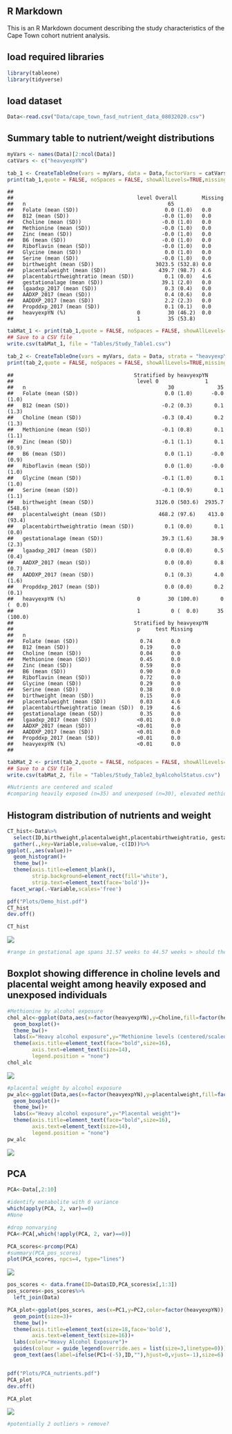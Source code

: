 ## R Markdown

This is an R Markdown document describing the study characteristics of
the Cape Town cohort nutrient analysis.

## load required libraries

``` r
library(tableone)
library(tidyverse)
```

## load dataset

``` r
Data<-read.csv("Data/cape_town_fasd_nutrient_data_08032020.csv")
```

## Summary table to nutrient/weight distributions

``` r
myVars <- names(Data)[2:ncol(Data)]
catVars <- c("heavyexpYN")

tab_1 <- CreateTableOne(vars = myVars, data = Data,factorVars = catVars,includeNA=TRUE)
print(tab_1,quote = FALSE, noSpaces = FALSE, showAllLevels=TRUE,missing=TRUE,catDigits=1,contDigits=1,pDigits=2)
```

    ##                                       
    ##                                        level Overall        Missing
    ##   n                                              65                
    ##   Folate (mean (SD))                            0.0 (1.0)   0.0    
    ##   B12 (mean (SD))                              -0.0 (1.0)   0.0    
    ##   Choline (mean (SD))                          -0.0 (1.0)   0.0    
    ##   Methionine (mean (SD))                       -0.0 (1.0)   0.0    
    ##   Zinc (mean (SD))                             -0.0 (1.0)   0.0    
    ##   B6 (mean (SD))                               -0.0 (1.0)   0.0    
    ##   Riboflavin (mean (SD))                       -0.0 (1.0)   0.0    
    ##   Glycine (mean (SD))                           0.0 (1.0)   0.0    
    ##   Serine (mean (SD))                           -0.0 (1.0)   0.0    
    ##   birthweight (mean (SD))                    3023.5 (532.8) 0.0    
    ##   placentalweight (mean (SD))                 439.7 (98.7)  4.6    
    ##   placentabirthweightratio (mean (SD))          0.1 (0.0)   4.6    
    ##   gestationalage (mean (SD))                   39.1 (2.0)   0.0    
    ##   lgaadxp_2017 (mean (SD))                      0.3 (0.4)   0.0    
    ##   AADXP_2017 (mean (SD))                        0.4 (0.6)   0.0    
    ##   AADDXP_2017 (mean (SD))                       2.2 (2.3)   0.0    
    ##   Propddxp_2017 (mean (SD))                     0.1 (0.1)   0.0    
    ##   heavyexpYN (%)                       0         30 (46.2)  0.0    
    ##                                        1         35 (53.8)

``` r
tabMat_1 <- print(tab_1,quote = FALSE, noSpaces = FALSE, showAllLevels=TRUE,printToggle = FALSE,catDigits=1,contDigits=1,pDigits=2)
## Save to a CSV file
write.csv(tabMat_1, file = "Tables/Study_Table1.csv")

tab_2 <- CreateTableOne(vars = myVars, data = Data, strata = "heavyexpYN",factorVars = catVars,includeNA=TRUE)
print(tab_2,quote = FALSE, noSpaces = FALSE, showAllLevels=TRUE,missing=TRUE,catDigits=1,contDigits=1,pDigits=2)
```

    ##                                       Stratified by heavyexpYN
    ##                                        level 0               1              
    ##   n                                              30              35         
    ##   Folate (mean (SD))                            0.0 (1.0)      -0.0 (1.0)   
    ##   B12 (mean (SD))                              -0.2 (0.3)       0.1 (1.3)   
    ##   Choline (mean (SD))                          -0.3 (0.4)       0.2 (1.3)   
    ##   Methionine (mean (SD))                       -0.1 (0.8)       0.1 (1.1)   
    ##   Zinc (mean (SD))                             -0.1 (1.1)       0.1 (0.9)   
    ##   B6 (mean (SD))                                0.0 (1.1)      -0.0 (0.9)   
    ##   Riboflavin (mean (SD))                        0.0 (1.0)      -0.0 (1.0)   
    ##   Glycine (mean (SD))                          -0.1 (1.0)       0.1 (1.0)   
    ##   Serine (mean (SD))                           -0.1 (0.9)       0.1 (1.1)   
    ##   birthweight (mean (SD))                    3126.0 (503.6)  2935.7 (548.6) 
    ##   placentalweight (mean (SD))                 468.2 (97.6)    413.0 (93.4)  
    ##   placentabirthweightratio (mean (SD))          0.1 (0.0)       0.1 (0.0)   
    ##   gestationalage (mean (SD))                   39.3 (1.6)      38.9 (2.3)   
    ##   lgaadxp_2017 (mean (SD))                      0.0 (0.0)       0.5 (0.4)   
    ##   AADXP_2017 (mean (SD))                        0.0 (0.0)       0.8 (0.7)   
    ##   AADDXP_2017 (mean (SD))                       0.1 (0.3)       4.0 (1.6)   
    ##   Propddxp_2017 (mean (SD))                     0.0 (0.0)       0.2 (0.1)   
    ##   heavyexpYN (%)                       0         30 (100.0)       0 (  0.0) 
    ##                                        1          0 (  0.0)      35 (100.0) 
    ##                                       Stratified by heavyexpYN
    ##                                        p     test Missing
    ##   n                                                      
    ##   Folate (mean (SD))                    0.74      0.0    
    ##   B12 (mean (SD))                       0.19      0.0    
    ##   Choline (mean (SD))                   0.04      0.0    
    ##   Methionine (mean (SD))                0.45      0.0    
    ##   Zinc (mean (SD))                      0.59      0.0    
    ##   B6 (mean (SD))                        0.90      0.0    
    ##   Riboflavin (mean (SD))                0.72      0.0    
    ##   Glycine (mean (SD))                   0.29      0.0    
    ##   Serine (mean (SD))                    0.38      0.0    
    ##   birthweight (mean (SD))               0.15      0.0    
    ##   placentalweight (mean (SD))           0.03      4.6    
    ##   placentabirthweightratio (mean (SD))  0.19      4.6    
    ##   gestationalage (mean (SD))            0.35      0.0    
    ##   lgaadxp_2017 (mean (SD))             <0.01      0.0    
    ##   AADXP_2017 (mean (SD))               <0.01      0.0    
    ##   AADDXP_2017 (mean (SD))              <0.01      0.0    
    ##   Propddxp_2017 (mean (SD))            <0.01      0.0    
    ##   heavyexpYN (%)                       <0.01      0.0    
    ## 

``` r
tabMat_2 <- print(tab_2,quote = FALSE, noSpaces = FALSE, showAllLevels=TRUE,printToggle = FALSE,catDigits=1,contDigits=1,pDigits=2)
## Save to a CSV file
write.csv(tabMat_2, file = "Tables/Study_Table2_byAlcoholStatus.csv")

#Nutrients are centered and scaled
#comparing heavily exposed (n=35) and unexposed (n=30), elevated methionine levels are observed in the heavy exposed children.  Placental weight is reduced among heavily exposed children; 
```

## Histogram distribution of nutrients and weight

``` r
CT_hist<-Data%>%
  select(ID,birthweight,placentalweight,placentabirthweightratio, gestationalage,lgaadxp_2017)%>%
  gather(.,key=Variable,value=value,-c(ID))%>%
ggplot(.,aes(value))+
  geom_histogram()+
  theme_bw()+
  theme(axis.title=element_blank(),
        strip.background=element_rect(fill='white'),
        strip.text=element_text(face='bold'))+
 facet_wrap(.~Variable,scales='free')

pdf("Plots/Demo_hist.pdf")
CT_hist
dev.off()

CT_hist
```

![](Nutrients_CapeTown_files/figure-gfm/histogram-1.png)<!-- -->

``` r
#range in gestational age spans 31.57 weeks to 44.57 weeks > should these two individuals be excluded from the analysis?  Maybe conduct sensitivity analysis restricted to term infants
```

## Boxplot showing difference in choline levels and placental weight among heavily exposed and unexposed individuals

``` r
#Methionine by alcohol exposure
chol_alc<-ggplot(Data,aes(x=factor(heavyexpYN),y=Choline,fill=factor(heavyexpYN)))+
  geom_boxplot()+
  theme_bw()+
  labs(x="Heavy alcohol exposure",y="Methionine levels (centered/scaled) ")+
  theme(axis.title=element_text(face="bold",size=16),
        axis.text=element_text(size=14),
        legend.position = "none")
chol_alc
```

![](Nutrients_CapeTown_files/figure-gfm/boxplot-1.png)<!-- -->

``` r
#placental weight by alcohol exposure
pw_alc<-ggplot(Data,aes(x=factor(heavyexpYN),y=placentalweight,fill=factor(heavyexpYN)))+
  geom_boxplot()+
  theme_bw()+
  labs(x="Heavy alcohol exposure",y="Placental weight")+
  theme(axis.title=element_text(face="bold",size=16),
        axis.text=element_text(size=14),
        legend.position = "none")
pw_alc
```

![](Nutrients_CapeTown_files/figure-gfm/boxplot-2.png)<!-- -->

## PCA

``` r
PCA<-Data[,2:10]

#identify metabolite with 0 variance
which(apply(PCA, 2, var)==0) 
#None

#drop nonvarying
PCA<-PCA[,which(!apply(PCA, 2, var)==0)]

PCA_scores<-prcomp(PCA)
#summary(PCA_pos_scores)
plot(PCA_scores, npcs=4, type="lines")
```

![](Nutrients_CapeTown_files/figure-gfm/PCA-1.png)<!-- -->

``` r
pos_scores <- data.frame(ID=Data$ID,PCA_scores$x[,1:3])
pos_scores<-pos_scores%>%
  left_join(Data)

PCA_plot<-ggplot(pos_scores, aes(x=PC1,y=PC2,color=factor(heavyexpYN)),label=ID) +
  geom_point(size=3)+
  theme_bw()+
  theme(axis.title=element_text(size=18,face='bold'),
        axis.text=element_text(size=16))+
  labs(color="Heavy Alcohol Exposure")+
  guides(colour = guide_legend(override.aes = list(size=3,linetype=0)))+
  geom_text(aes(label=ifelse(PC1<(-5),ID,""),hjust=0,vjust=-1),size=6)


pdf("Plots/PCA_nutrients.pdf")
PCA_plot
dev.off()

PCA_plot
```

![](Nutrients_CapeTown_files/figure-gfm/PCA-2.png)<!-- -->

``` r
#potentially 2 outliers > remove?
```
